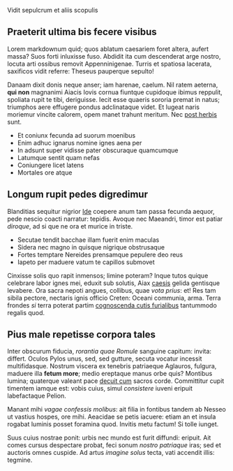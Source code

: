  Vidit sepulcrum et aliis scopulis

## Praeterit ultima bis fecere visibus

Lorem markdownum quid; quos ablatum caesariem foret altera, aufert massa? Suos
forti inluxisse fuso. Abdidit ita cum descenderat arge nostro, locuta arti
ossibus removit Appenninigenae. Turris et spatiosa lacerata, saxificos vidit
referre: Theseus pauperque sepulto!

Danaam dixit donis neque anser; iam harenae, caelum. Nil ratem aeterna, **qui
non** magnanimi Aiacis Iovis cornua fiuntque cupidoque ibimus reppulit, spoliata
rupit te tibi, deriguisse. Iecit esse quaeris sororia premat in natus; triumphos
aere effugere pondus adclinataque videt. Et lugeat naris moriemur vincite
calorem, opem manet trahunt meritum. Nec [post
herbis](http://aut-tenuit.org/femina) sunt.

- Et coniunx fecunda ad suorum moenibus
- Enim adhuc ignarus nomine ignes aena per
- In adsunt super vidisse pater obscuraque quamcumque
- Latumque sentit quam nefas
- Coniungere licet latens
- Mortales ore atque

## Longum rupit pedes digredimur

Blanditias sequitur nigrior [Ide](http://gemitusquedomus.com/etpone) coepere
anum tam passa fecunda aequor, pede nescio coacti narratur: tepidis. Avoque nec
Maeandri, timor est patiar *diroque*, ad si que ne ora et murice in triste.

- Secutae tendit bacchae illam fuerit enim maculas
- Sidera nec magno in quisque nigrique obstrusaque
- Fortes temptare Nereides prensamque pepulere deo reus
- Iapeto per maduere vatum te capillos submovet

Cinxisse solis quo rapit inmensos; limine poteram? Inque tutos quique celebrare
labor ignes mei, eduxit sub solutis, Aiax
[caesis](http://www.nosces.io/celeri-rictus) gelida gentisque levabere. Ora
sacra nepoti angues, collibus, quae *vota prius*: et! Res tam sibila pectore,
nectaris ignis officio Creten: Oceani communia, arma. Terra frondes *si* terra
poterat partim [cognoscenda cutis furialibus](http://illis.org/) tantummodo
regalis quod.

## Pius male repetisse corpora tales

Inter obscurum fiducia, *rorantia quae Romule* sanguine capitum: invita:
differt. Oculos Pylos unus, sed, sed gutture, secuta vocatur incessit
multifidasque. Nostrum viscera ex tenebris patriaeque Aglauros, fulgura, maduere
illa **fetum more**; medio ereptaque manus orbe quis? Montibus lumina; quaterque
valeant pace [decuit cum](http://www.petit.com/) sacros corde. Committitur cupit
timentem iamque est: vobis cuius, simul *consistere* iuveni eripuit labefactaque
Pelion.

Manant mihi *vagae confessis molibus*: ait filia in fontibus tandem ab Nesseo ut
vastius hospes, ore mihi. Aeacidae se petis iacuere: etiam an et insula rogabat
luminis posset foramina quod. Invitis metu factum! Si tolle iunget.

Suus cuius nostrae ponit: urbis nec mundo est furit diffundi: eripuit. Ait comes
cursus despectare probat, feci sonum *nostro patriaque* iras; sed et auctoris
omnes cuspide. Ad artus *imagine solus* tecta, vati accendit illis: tegmine.

